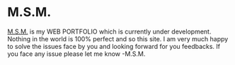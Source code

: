 # M.S.M.
[M.S.M.](https://shyam16102001.github.io) is my WEB PORTFOLIO which is currently under development.
Nothing in the world is 100% perfect and so this site. I am very much happy to solve the issues face by you and looking forward for you feedbacks.
If you face any issue please let me know
-M.S.M.
